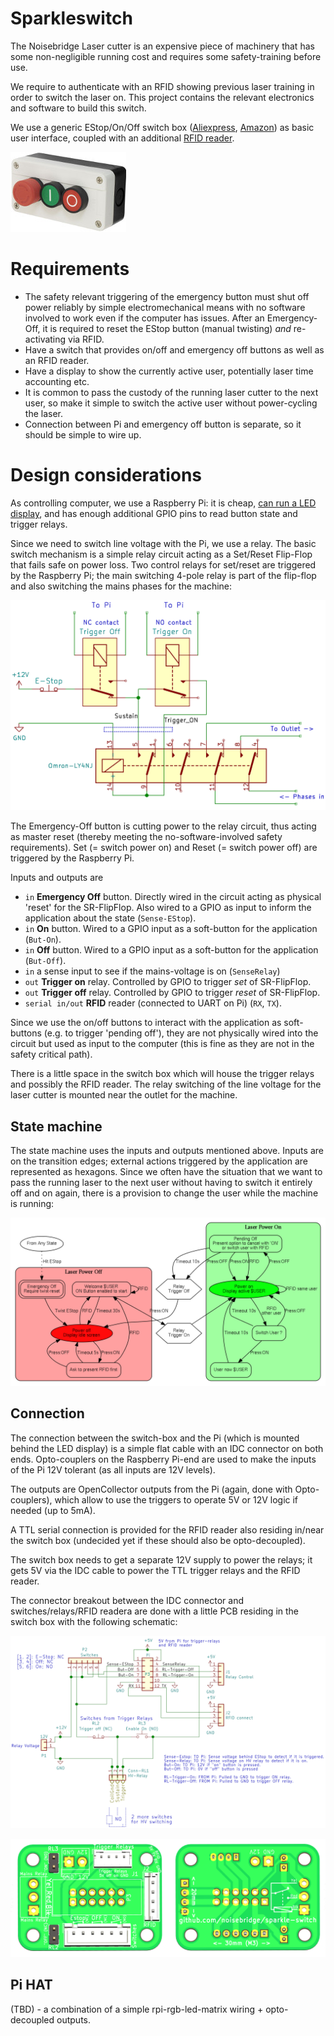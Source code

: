 Sparkleswitch
=============

The Noisebridge Laser cutter is an expensive piece of machinery that has
some non-negligible running cost and requires some safety-training before use.

We require to authenticate with an RFID showing previous laser training
in order to switch the laser on. This project contains the relevant electronics
and software to build this switch.

We use a generic EStop/On/Off switch box ([Aliexpress][switch-box-ali], [Amazon][switch-box-amazon]) as basic user interface, coupled with an
additional [RFID reader].

![](img/switch-box.jpg)

# Requirements

 * The safety relevant triggering of the emergency button must
   shut off power reliably by simple electromechanical means with no software
   involved to work even if the computer has issues.
   After an Emergency-Off, it is required to reset the EStop button
   (manual twisting) _and_ re-activating via RFID.
 * Have a switch that provides on/off and emergency off buttons as well
   as an RFID reader.
 * Have a display to show the currently active user, potentially laser
   time accounting etc.
 * It is common to pass the custody of the running laser cutter to the next
   user, so make it simple to switch the active user without power-cycling
   the laser.
 * Connection between Pi and emergency off button is separate, so it should
   be simple to wire up.

# Design considerations

As controlling computer, we use a Raspberry Pi: it is cheap, [can run
a LED display][rpi-rgb-matrix], and has enough additional GPIO pins to
read button state and trigger relays.

Since we need to switch line voltage with the Pi, we use a relay.
The basic switch mechanism is a simple relay circuit acting as a Set/Reset
Flip-Flop that fails safe on power loss.
Two control relays for set/reset are triggered by the Raspberry Pi; the main
switching 4-pole relay is part of the flip-flop and also switching the
mains phases for the machine:

![](img/relay-flipflop.png)

The Emergency-Off button is cutting power to the relay circuit, thus acting
as master reset (thereby meeting the no-software-involved safety requirements).
Set (= switch power on) and Reset (= switch power off) are triggered by the
Raspberry Pi.

Inputs and outputs are

 * `in` **Emergency Off** button. Directly wired in the
    circuit acting as physical 'reset' for the SR-FlipFlop. Also wired to a
    GPIO as input to inform the application about the state (`Sense-EStop`).
 * `in` **On** button. Wired to a GPIO input as a soft-button for
    the application (`But-On`).
 * `in` **Off** button. Wired to a GPIO input as a soft-button for the
    application (`But-Off`).
 * `in` a sense input to see if the mains-voltage is on (`SenseRelay`)
 * `out` **Trigger on** relay. Controlled by GPIO
    to trigger *set* of SR-FlipFlop.
 * `out` **Trigger off** relay. Controlled by GPIO
    to trigger *reset* of SR-FlipFlop.
 * `serial in/out` **RFID** reader (connected to UART on Pi) (`RX`, `TX`).

Since we use the on/off buttons to interact with the application as
soft-buttons (e.g. to trigger 'pending off'), they are not physically wired
into the circuit but used as input to the computer (this is fine as they
are not in the safety critical path).

There is a little space in the switch box which will house the trigger relays
and possibly the RFID reader. The relay switching of the line voltage for the
laser cutter is mounted near the outlet for the machine.

## State machine

The state machine uses the inputs and outputs mentioned above. Inputs are
on the transition edges; external actions triggered by the application
are represented as hexagons. Since we often have the situation that we want
to pass the running laser to the next user without having to switch it entirely
off and on again, there is a provision to change the user while the machine
is running:

![Sparkleswitch states](img/sparkle-states.png)

## Connection

The connection between the switch-box and the Pi (which is mounted behind the
LED display) is a simple flat cable with an IDC connector on both ends.
Opto-couplers on the Raspberry Pi-end are used to make the inputs of
the Pi 12V tolerant (as all inputs are 12V levels).

The outputs are OpenCollector outputs from the Pi (again, done with
Opto-couplers), which allow to use the triggers to operate 5V or 12V logic
if needed (up to 5mA).

A TTL serial connection is provided for the RFID reader also residing in/near
the switch box (undecided yet if these should also be opto-decoupled).

The switch box needs to get a separate 12V supply to power the relays; it gets
5V via the IDC cable to power the TTL trigger relays and the RFID reader.

The connector breakout between the IDC connector and switches/relays/RFID
readera are done with a little PCB residing in the switch box with the following
schematic:

<a href="./hardware/switch-connector"><img src="img/switch-connector-schem.png"/></a>

![](img/switch-box-pcb-render.png)

## Pi HAT

(TBD) - a combination of a simple rpi-rgb-led-matrix wiring + opto-decoupled
outputs.

[switch-box-ali]: https://www.aliexpress.com/wholesale?SearchText=NC+Emergency+Stop+Red+Green
[switch-box-amazon]: https://www.amazon.com/gp/product/B0097B4YK0
[rpi-rgb-matrix]: https://github.com/hzeller/rpi-rgb-led-matrix
[RFID reader]: https://github.com/noisebridge/rfid-access-control/tree/master/hardware/terminal